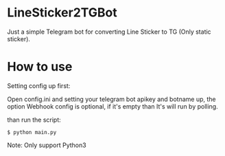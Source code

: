# LineSticker2TGBot

Just a simple Telegram bot for converting Line Sticker to TG (Only static sticker).

# How to use

Setting config up first:

Open config.ini
and setting your telegram bot apikey and botname up,
the option Webhook config is optional, if it's empty than It's will run by polling.

than run the script:
```shell
$ python main.py
```
Note: Only support Python3
